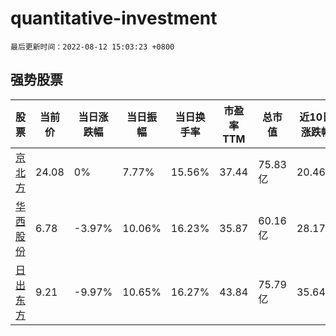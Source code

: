 # quantitative-investment

`最后更新时间：2022-08-12 15:03:23 +0800`

## 强势股票

|股票|当前价|当日涨跌幅|当日振幅|当日换手率|市盈率TTM|总市值|近10日涨跌幅|
|----|----|----|----|----|----|----|----|
|[京北方](https://xueqiu.com/S/SZ002987)|24.08|0%|7.77%|15.56%|37.44|75.83亿|20.46%|
|[华西股份](https://xueqiu.com/S/SZ000936)|6.78|-3.97%|10.06%|16.23%|35.87|60.16亿|28.17%|
|[日出东方](https://xueqiu.com/S/SH603366)|9.21|-9.97%|10.65%|16.27%|43.84|75.79亿|35.64%|
